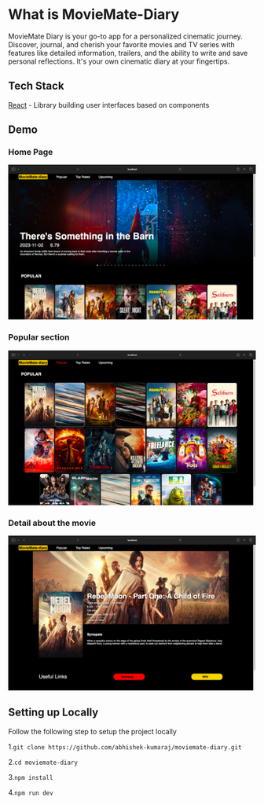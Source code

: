 
# What is MovieMate-Diary

MovieMate Diary is your go-to app for a personalized cinematic journey. Discover, journal, and cherish your favorite movies and TV series with features like detailed information, trailers, and the ability to write and save personal reflections. It's your own cinematic diary at your fingertips.

## Tech Stack

[React](https://react.dev/) - Library building user interfaces based on components

## Demo

### Home Page
![home](https://raw.githubusercontent.com/abhishek-kumaraj/moviemate-diary/main/public/home.png)

### Popular section
![popular](https://raw.githubusercontent.com/abhishek-kumaraj/moviemate-diary/main/public/popular.png)

### Detail about the movie
![detail](https://raw.githubusercontent.com/abhishek-kumaraj/moviemate-diary/main/public/detail.png)

## Setting up Locally

Follow the following step to setup the project locally

1.`git clone https://github.com/abhishek-kumaraj/moviemate-diary.git`

2.`cd moviemate-diary`

3.`npm install`

4.`npm run dev`
